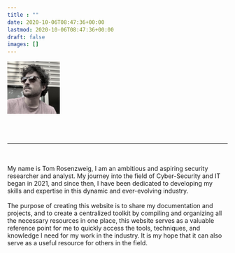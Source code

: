 ```yaml
---
title : "" 
date: 2020-10-06T08:47:36+00:00
lastmod: 2020-10-06T08:47:36+00:00
draft: false
images: []
---
```


<img src="IMG_1660 2.jpeg"  width="120" height="120" alt="Square" class="border-0 rounded-circle mr-3" style="margin-bottom: 50px;">

 -----
 <br><br> 
 My name is Tom Rosenzweig, I am an ambitious and aspiring security researcher and analyst. My journey into the field of Cyber-Security and IT began in 2021, and since then, I have been dedicated to developing my skills and expertise in this dynamic and ever-evolving industry.
<br><br>
The purpose of creating this website is to share my documentation and projects, and to create a centralized toolkit by compiling and organizing all the necessary resources in one place, this website serves as a valuable reference point for me to quickly access the tools, techniques, and knowledge I need for my work in the industry. It is my hope that it can also serve as a useful resource for others in the field.
<br><br><br>